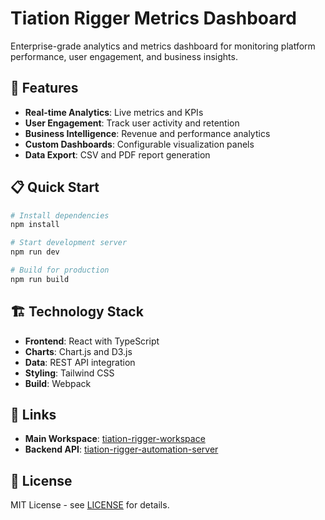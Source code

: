 # Tiation Rigger Metrics Dashboard

Enterprise-grade analytics and metrics dashboard for monitoring platform performance, user engagement, and business insights.

## 🚀 Features

- **Real-time Analytics**: Live metrics and KPIs
- **User Engagement**: Track user activity and retention
- **Business Intelligence**: Revenue and performance analytics
- **Custom Dashboards**: Configurable visualization panels
- **Data Export**: CSV and PDF report generation

## 📋 Quick Start

```bash
# Install dependencies
npm install

# Start development server
npm run dev

# Build for production
npm run build
```

## 🏗️ Technology Stack

- **Frontend**: React with TypeScript
- **Charts**: Chart.js and D3.js
- **Data**: REST API integration
- **Styling**: Tailwind CSS
- **Build**: Webpack

## 🔗 Links

- **Main Workspace**: [tiation-rigger-workspace](https://github.com/tiation/tiation-rigger-workspace)
- **Backend API**: [tiation-rigger-automation-server](https://github.com/tiation/tiation-rigger-automation-server)

## 📄 License

MIT License - see [LICENSE](LICENSE) for details.
